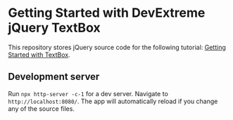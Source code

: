 # Getting Started with DevExtreme jQuery TextBox

This repository stores jQuery source code for the following tutorial: [Getting Started with TextBox](https://js.devexpress.com/Documentation/Guide/UI_Components/TextBox/Getting_Started_with_TextBox/).

## Development server

Run `npx http-server -c-1` for a dev server. Navigate to `http://localhost:8080/`. The app will automatically reload if you change any of the source files.